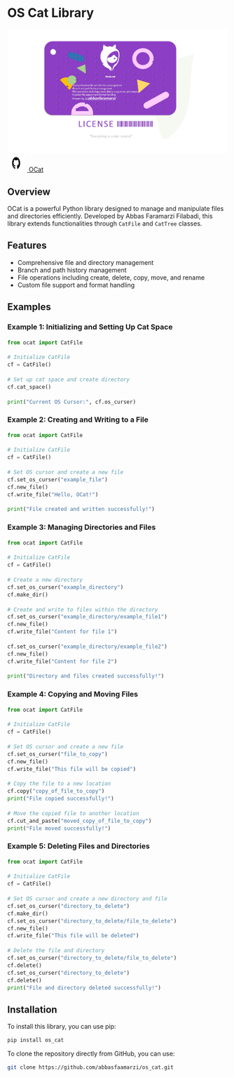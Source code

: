 # OS Cat Library
<link rel="stylesheet" href="oscat/docs/styles.css">


<div class="container">
    <img alt="License" src="oscat/docs/cat.jpg"/>
    <a href="https://github.com/abbasfaramarzi/ocat" class="github-button" target="_blank">
        <img src="oscat/docs/GitHub-Logo.wine .svg" alt="GitHub Logo" style="width: 40px; height: 40px; margin-right: 5px;"/>
        OCat
    </a>
</div>

## Overview
OCat is a powerful Python library designed to manage and manipulate files and directories efficiently. 
Developed by Abbas Faramarzi Filabadi, this library extends functionalities through `CatFile` and `CatTree` classes.

## Features
- Comprehensive file and directory management
- Branch and path history management
- File operations including create, delete, copy, move, and rename
- Custom file support and format handling

## Examples

### Example 1: Initializing and Setting Up Cat Space
```python
from ocat import CatFile

# Initialize CatFile
cf = CatFile()

# Set up cat space and create directory
cf.cat_space()

print("Current OS Cursor:", cf.os_curser)
```

### Example 2: Creating and Writing to a File
```python
from ocat import CatFile

# Initialize CatFile
cf = CatFile()

# Set OS cursor and create a new file
cf.set_os_curser("example_file")
cf.new_file()
cf.write_file("Hello, OCat!")

print("File created and written successfully!")
```

### Example 3: Managing Directories and Files
```python
from ocat import CatFile

# Initialize CatFile
cf = CatFile()

# Create a new directory
cf.set_os_curser("example_directory")
cf.make_dir()

# Create and write to files within the directory
cf.set_os_curser("example_directory/example_file1")
cf.new_file()
cf.write_file("Content for file 1")

cf.set_os_curser("example_directory/example_file2")
cf.new_file()
cf.write_file("Content for file 2")

print("Directory and files created successfully!")
```

### Example 4: Copying and Moving Files
```python
from ocat import CatFile

# Initialize CatFile
cf = CatFile()

# Set OS cursor and create a new file
cf.set_os_curser("file_to_copy")
cf.new_file()
cf.write_file("This file will be copied")

# Copy the file to a new location
cf.copy("copy_of_file_to_copy")
print("File copied successfully!")

# Move the copied file to another location
cf.cut_and_paste("moved_copy_of_file_to_copy")
print("File moved successfully!")
```

### Example 5: Deleting Files and Directories
```python
from ocat import CatFile

# Initialize CatFile
cf = CatFile()

# Set OS cursor and create a new directory and file
cf.set_os_curser("directory_to_delete")
cf.make_dir()
cf.set_os_curser("directory_to_delete/file_to_delete")
cf.new_file()
cf.write_file("This file will be deleted")

# Delete the file and directory
cf.set_os_curser("directory_to_delete/file_to_delete")
cf.delete()
cf.set_os_curser("directory_to_delete")
cf.delete()
print("File and directory deleted successfully!")
```

## Installation
To install this library, you can use pip:

```sh
pip install os_cat
```

To clone the repository directly from GitHub, you can use:
```sh
git clone https://github.com/abbasfaamarzi/os_cat.git
```

